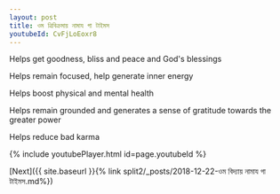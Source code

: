 ```yaml
---
layout: post
title: ওম ত্রিবিক্রমায় নামায গা টাইমস
youtubeId: CvFjLoEoxr8
---
```

 
 
Helps get goodness, bliss and peace and God's blessings
 
Helps remain focused, help generate inner energy 
 
Helps boost physical and mental health 
 
Helps remain grounded and generates a sense of gratitude towards the greater power 
 
Helps reduce bad karma
 
 
 
 


{% include youtubePlayer.html id=page.youtubeId %}
 
[Next]({{ site.baseurl }}{% link  split2/_posts/2018-12-22-ওম বিদ্যায় নামায গা টাইমস.md%})
 
